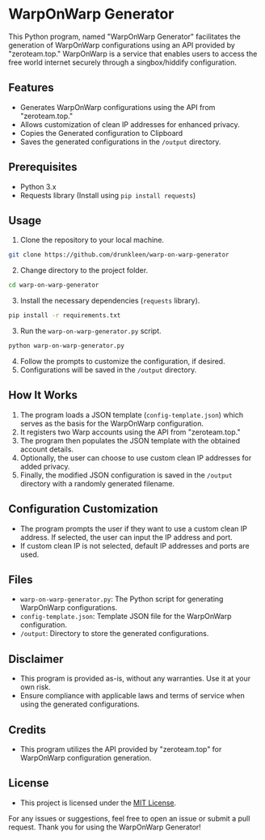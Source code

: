 # WarpOnWarp Generator

This Python program, named "WarpOnWarp Generator" facilitates the generation of WarpOnWarp configurations using an API provided by "zeroteam.top." WarpOnWarp is a service that enables users to access the free world internet securely through a singbox/hiddify configuration.

## Features

- Generates WarpOnWarp configurations using the API from "zeroteam.top."
- Allows customization of clean IP addresses for enhanced privacy.
- Copies the Generated configuration to Clipboard
- Saves the generated configurations in the `/output` directory.

## Prerequisites

- Python 3.x
- Requests library (Install using `pip install requests`)


## Usage

1. Clone the repository to your local machine.
```bash
git clone https://github.com/drunkleen/warp-on-warp-generator
```
2. Change directory to the project folder.
```bash
cd warp-on-warp-generator
```
3. Install the necessary dependencies (`requests` library).
```bash
pip install -r requirements.txt
```
3. Run the `warp-on-warp-generator.py` script.
```bash
python warp-on-warp-generator.py
```
4. Follow the prompts to customize the configuration, if desired.
5. Configurations will be saved in the `/output` directory.

## How It Works

1. The program loads a JSON template (`config-template.json`) which serves as the basis for the WarpOnWarp configuration.
2. It registers two Warp accounts using the API from "zeroteam.top."
3. The program then populates the JSON template with the obtained account details.
4. Optionally, the user can choose to use custom clean IP addresses for added privacy.
5. Finally, the modified JSON configuration is saved in the `/output` directory with a randomly generated filename.

## Configuration Customization

- The program prompts the user if they want to use a custom clean IP address. If selected, the user can input the IP address and port.
- If custom clean IP is not selected, default IP addresses and ports are used.

## Files

- `warp-on-warp-generator.py`: The Python script for generating WarpOnWarp configurations.
- `config-template.json`: Template JSON file for the WarpOnWarp configuration.
- `/output`: Directory to store the generated configurations.

## Disclaimer

- This program is provided as-is, without any warranties. Use it at your own risk.
- Ensure compliance with applicable laws and terms of service when using the generated configurations.

## Credits

- This program utilizes the API provided by "zeroteam.top" for WarpOnWarp configuration generation.

## License

- This project is licensed under the [MIT License](LICENSE).

For any issues or suggestions, feel free to open an issue or submit a pull request. Thank you for using the WarpOnWarp Generator!
